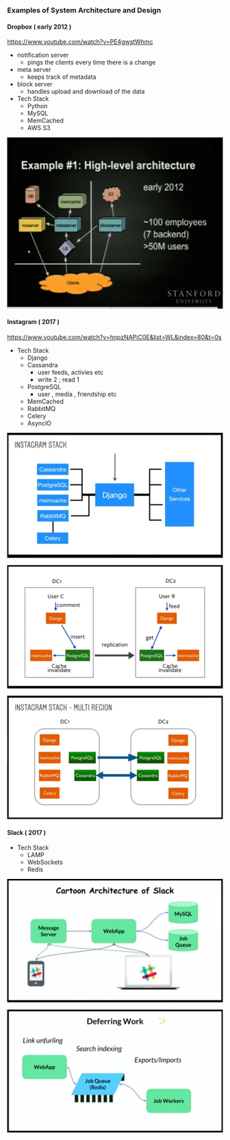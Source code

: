 ### Examples of System Architecture and Design

#### Dropbox ( early 2012 )
https://www.youtube.com/watch?v=PE4gwstWhmc

- notification server 
  - pings the clients every time there is a change
- meta server
  - keeps track of metadata
- block server
  - handles upload and download of the data
- Tech Stack
  - Python
  - MySQL 
  - MemCached
  - AWS S3

<p>
  <img src="https://github.com/dnErf/tap-in/blob/master/images/sad-dropbox-1.jpg"/>
</p>

#### Instagram ( 2017 )
https://www.youtube.com/watch?v=hnpzNAPiC0E&list=WL&index=80&t=0s

- Tech Stack
  - Django
  - Cassandra
    - user feeds, activies etc
    - write 2 ; read 1
  - PostgreSQL
    - user , media , friendship etc
  - MemCached
  - RabbitMQ
  - Celery
  - AsyncIO

<p>
  <img src="https://github.com/dnErf/tap-in/blob/master/images/sad-instagram-1.jpg"/>
</p>

<p>
  <img src="https://github.com/dnErf/tap-in/blob/master/images/sad-instagram-2.jpg"/>
</p>

<p>
  <img src="https://github.com/dnErf/tap-in/blob/master/images/sad-instagram-3.jpg"/>
</p>

#### Slack ( 2017 )
- Tech Stack
  - LAMP
  - WebSockets
  - Redis

<p>
  <img src="https://github.com/dnErf/tap-in/blob/master/images/sad-slack-1.jpg"/>
</p>

<p>
  <img src="https://github.com/dnErf/tap-in/blob/master/images/sad-slack-2.jpg"/>
</p>